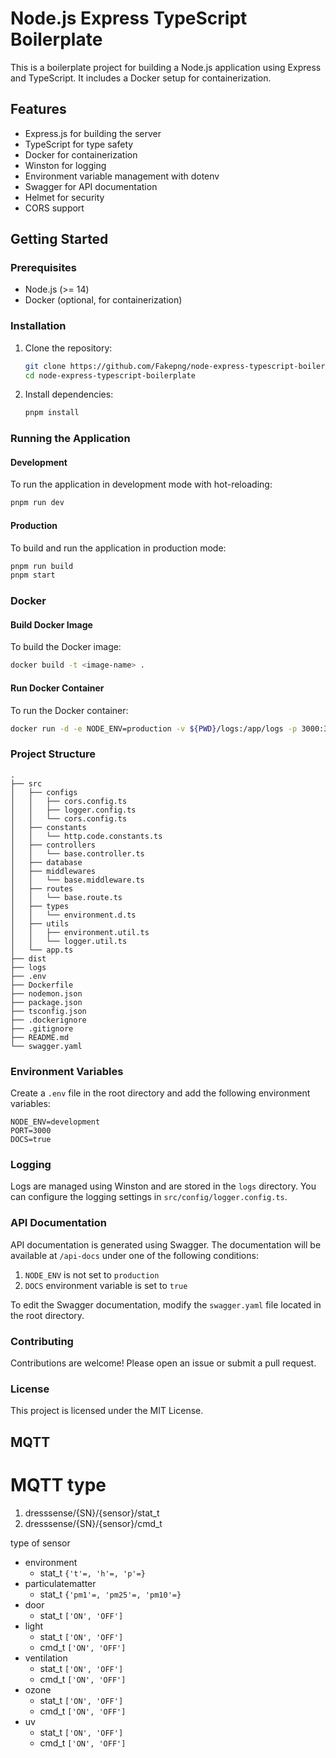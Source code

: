 # Node.js Express TypeScript Boilerplate

This is a boilerplate project for building a Node.js application using Express and TypeScript. It includes a Docker setup for containerization.

## Features

- Express.js for building the server
- TypeScript for type safety
- Docker for containerization
- Winston for logging
- Environment variable management with dotenv
- Swagger for API documentation
- Helmet for security
- CORS support

## Getting Started

### Prerequisites

- Node.js (>= 14)
- Docker (optional, for containerization)

### Installation

1. Clone the repository:

   ```bash
   git clone https://github.com/Fakepng/node-express-typescript-boilerplate.git
   cd node-express-typescript-boilerplate
   ```

2. Install dependencies:

   ```bash
   pnpm install
   ```

### Running the Application

#### Development

To run the application in development mode with hot-reloading:

```bash
pnpm run dev
```

#### Production

To build and run the application in production mode:

```bash
pnpm run build
pnpm start
```

### Docker

#### Build Docker Image

To build the Docker image:

```bash
docker build -t <image-name> .
```

#### Run Docker Container

To run the Docker container:

```bash
docker run -d -e NODE_ENV=production -v ${PWD}/logs:/app/logs -p 3000:3000 <image-name>
```

### Project Structure

```
.
├── src
│   ├── configs
│   │   ├── cors.config.ts
│   │   ├── logger.config.ts
│   │   └── cors.config.ts
│   ├── constants
│   │   └── http.code.constants.ts
│   ├── controllers
│   │   └── base.controller.ts
│   ├── database
│   ├── middlewares
│   │   └── base.middleware.ts
│   ├── routes
│   │   └── base.route.ts
│   ├── types
│   │   └── environment.d.ts
│   ├── utils
│   │   ├── environment.util.ts
│   │   └── logger.util.ts
│   └── app.ts
├── dist
├── logs
├── .env
├── Dockerfile
├── nodemon.json
├── package.json
├── tsconfig.json
├── .dockerignore
├── .gitignore
├── README.md
└── swagger.yaml
```

### Environment Variables

Create a `.env` file in the root directory and add the following environment variables:

```
NODE_ENV=development
PORT=3000
DOCS=true
```

### Logging

Logs are managed using Winston and are stored in the `logs` directory. You can configure the logging settings in `src/config/logger.config.ts`.

### API Documentation

API documentation is generated using Swagger. The documentation will be available at `/api-docs` under one of the following conditions:

1. `NODE_ENV` is not set to `production`
2. `DOCS` environment variable is set to `true`

To edit the Swagger documentation, modify the `swagger.yaml` file located in the root directory.

### Contributing

Contributions are welcome! Please open an issue or submit a pull request.

### License

This project is licensed under the MIT License.

## MQTT

# MQTT type

1. dresssense/{SN}/{sensor}/stat_t
2. dresssense/{SN}/{sensor}/cmd_t

type of sensor

- environment
  - stat_t `{'t'=, 'h'=, 'p'=}`
- particulatematter
  - stat_t `{'pm1'=, 'pm25'=, 'pm10'=}`
- door
  - stat_t `['ON', 'OFF']`
- light
  - stat_t `['ON', 'OFF']`
  - cmd_t `['ON', 'OFF']`
- ventilation
  - stat_t `['ON', 'OFF']`
  - cmd_t `['ON', 'OFF']`
- ozone
  - stat_t `['ON', 'OFF']`
  - cmd_t `['ON', 'OFF']`
- uv
  - stat_t `['ON', 'OFF']`
  - cmd_t `['ON', 'OFF']`
